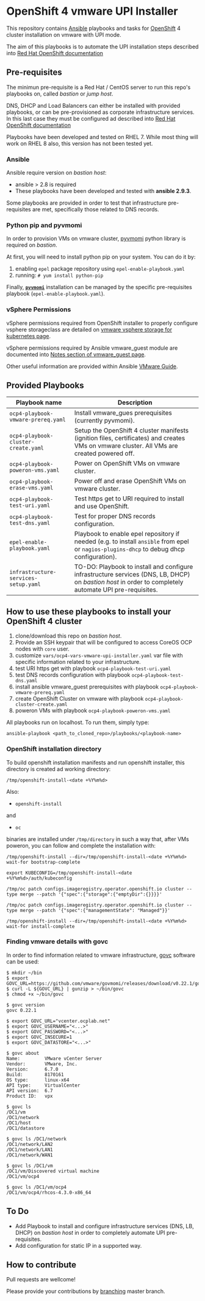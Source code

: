# OpenShift 4 vmware UPI Installer
This repository contains [Ansible](https://www.ansible.com/) playbooks and tasks for [OpenShift](https://www.openshift.com/) 4 cluster installation on vmware with UPI mode.

The aim of this playbooks is to automate the UPI installation steps described into [Red Hat OpenShift documentation](https://docs.openshift.com/container-platform/4.3/installing/installing_vsphere/installing-vsphere.html)

## Pre-requisites
The minimun pre-requisite is a Red Hat / CentOS server to run this repo's playbooks on, called _bastion_ or _jump host_.

DNS, DHCP and Load Balancers can either be installed with provided playbooks, or can be pre-provisioned as corporate infrastructure services. In this last case they must be configured ad described into [Red Hat OpenShift documentation](https://docs.openshift.com/container-platform/4.3/installing/installing_vsphere/installing-vsphere.html)

Playbooks have been developed and tested on RHEL 7. While most thing will work on RHEL 8 also, this version has not been tested yet.

### Ansible
Ansible require version on _bastion host_:

* ansible > 2.8 is required
* These playbooks have been developed and tested with **ansible 2.9.3**.

Some playbooks are provided in order to test that infrastructure pre-requisites are met, specifically those related to DNS records.

### Python pip and pyvmomi
In order to provision VMs on vmware cluster, [pyvmomi](https://github.com/vmware/pyvmomi) python library is required on _bastion_.

At first, you will need to install python pip on your system. You can do it by:
1. enabling `epel` package repository using `epel-enable-playbook.yaml`
1. running:  `# yum install python-pip`

Finally, **[`pvvmomi`](https://docs.ansible.com/ansible/latest/scenario_guides/vmware_scenarios/vmware_intro.html)**  installation can be managed by the specific pre-requisites playbook (`epel-enable-playbook.yaml`). 

### vSphere Permissions
vSphere permissions required from OpenShift installer to properly configure vsphere storageclass are detailed on [vmware vsphere storage for kubernetes page](https://vmware.github.io/vsphere-storage-for-kubernetes/documentation/vcp-roles.html).

vSphere permissions required by Ansible vmware_guest module are documented into [Notes section of vmware_guest page](https://docs.ansible.com/ansible/latest/modules/vmware_guest_module.html#notes).

Other useful information are provided within Ansible [VMware Guide](https://docs.ansible.com/ansible/latest/scenario_guides/guide_vmware.html).
## Provided Playbooks
Playbook name | Description
--- | ---
`ocp4-playbook-vmware-prereq.yaml` | Install vmware_gues prerequisites (currently pyvmomi).
`ocp4-playbook-cluster-create.yaml`| Setup the OpenShift 4 cluster manifests (ignition files, certificates) and creates VMs on vmware cluster. All VMs are created powered off.
`ocp4-playbook-poweron-vms.yaml`| Power on OpenShift VMs on vmware cluster.
`ocp4-playbook-erase-vms.yaml`| Power off and erase OpenShift  VMs on vmware cluster.
`ocp4-playbook-test-uri.yaml` | Test https get to URI required to install and use OpenShift.
`ocp4-playbook-test-dns.yaml`| Test for proper DNS records configuration.
`epel-enable-playbook.yaml`| Playbook to enable epel repository if needed (e.g. to install `ansible` from epel or `nagios-plugins-dhcp` to debug dhcp configuration).
`infrastructure-services-setup.yaml`| TO-DO: Playbook to install and configure infrastructure services (DNS, LB, DHCP) on _bastion host_ in order to completely automate UPI pre-requisites.

## How to use these playbooks to install your OpenShift 4 cluster
1. clone/download this repo on _bastion host_.
1. Provide an SSH keypair that will be configured to access CoreOS OCP nodes with `core` user.
1. customize `vars/ocp4-vars-vmware-upi-installer.yaml` var file with specific information related to your infrastructure.
1. test URI https get with playbook `ocp4-playbook-test-uri.yaml`
1. test DNS records configuration with playbook `ocp4-playbook-test-dns.yaml`
1. install ansible vmware_guest prerequisites with playbook `ocp4-playbook-vmware-prereq.yaml`
1. create OpenShift Cluster on vmware with playbook `ocp4-playbook-cluster-create.yaml`
1. poweron VMs with playbook `ocp4-playbook-poweron-vms.yaml`

All playbooks run on localhost. To run them, simply type:

`ansible-playbook <path_to_cloned_repo>/playbooks/<playbook-name>`

### OpenShift installation directory
To build openshift installation manifests and run openshift installer, this directory is created ad working directory:

`/tmp/openshift-install-<date +%Y%m%d>`

Also:
* `openshift-install`

and
* `oc`

binaries are installed under `/tmp/directory` in such a way that, after VMs poweron, you can follow and complete the installation with:

```
/tmp/openshift-install --dir=/tmp/openshift-install-<date +%Y%m%d> wait-for bootstrap-complete

export KUBECONFIG=/tmp/openshift-install-<date +%Y%m%d>/auth/kubeconfig

/tmp/oc patch configs.imageregistry.operator.openshift.io cluster --type merge --patch '{"spec":{"storage":{"emptyDir":{}}}}'

/tmp/oc patch configs.imageregistry.operator.openshift.io cluster --type merge --patch '{"spec":{"managementState": "Managed"}}'

/tmp/openshift-install --dir=/tmp/openshift-install-<date +%Y%m%d> wait-for install-complete
```

### Finding vmware details with govc
In order to find information related to vmware infrastructure, [govc](https://github.com/vmware/govmomi/tree/master/govc) software can be used:
```
$ mkdir ~/bin
$ export GOVC_URL=https://github.com/vmware/govmomi/releases/download/v0.22.1/govc_linux_amd64.gz
$ curl -L ${GOVC_URL} | gunzip > ~/bin/govc
$ chmod +x ~/bin/govc

$ govc version
govc 0.22.1

$ export GOVC_URL="vcenter.ocplab.net"
$ export GOVC_USERNAME="<...>"
$ export GOVC_PASSWORD="<...>"
$ export GOVC_INSECURE=1
$ export GOVC_DATASTORE="<...>"

$ govc about
Name:         VMware vCenter Server
Vendor:       VMware, Inc.
Version:      6.7.0
Build:        8170161
OS type:      linux-x64
API type:     VirtualCenter
API version:  6.7
Product ID:   vpx

$ govc ls
/DC1/vm
/DC1/network
/DC1/host
/DC1/datastore

$ govc ls /DC1/network
/DC1/network/LAN2
/DC1/network/LAN1
/DC1/network/WAN1

$ govc ls /DC1/vm
/DC1/vm/Discovered virtual machine
/DC1/vm/ocp4

$ govc ls /DC1/vm/ocp4
/DC1/vm/ocp4/rhcos-4.3.0-x86_64
```

## To Do
* Add Playbook to install and configure infrastructure services (DNS, LB, DHCP) on _bastion host_ in order to completely automate UPI pre-requisites.
* Add configuration for static IP in a supported way.


## How to contribute
Pull requests are wellcome!

Please provide your contributions by [branching](https://guides.github.com/introduction/flow/) master branch.

